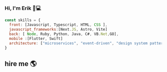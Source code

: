 ### Hi, I'm Erik 👋💻
```javascript
const skills = {
  front: [Javascript, Typescript, HTML, CSS ],
  javascript_frameworks:[Next.JS, Astro, Vite]
  back: [ Node, Ruby, Python, Java, C#, VB.Net,GO],
  mobile :[Flutter, Swift]
  architecture: ["microservices", "event-driven", "design system pattern", "AI", Web3.0],
}
```
## hire me 🌎
